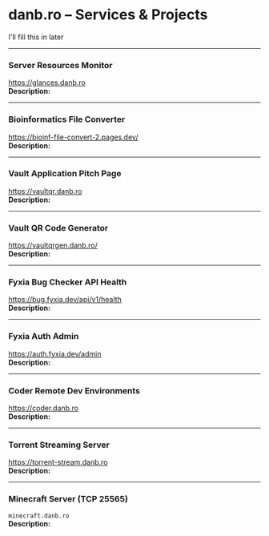 # danb.ro – Services & Projects
I'll fill this in later

---

### Server Resources Monitor  
<https://glances.danb.ro>  
**Description:**  

---

### Bioinformatics File Converter  
<https://bioinf-file-convert-2.pages.dev/>  
**Description:**  

---

### Vault Application Pitch Page  
<https://vaultqr.danb.ro>  
**Description:**  

---

### Vault QR Code Generator  
<https://vaultqrgen.danb.ro/>  
**Description:**  

---

### Fyxia Bug Checker API Health  
<https://bug.fyxia.dev/api/v1/health>  
**Description:**  

---

### Fyxia Auth Admin  
<https://auth.fyxia.dev/admin>  
**Description:**  

---

### Coder Remote Dev Environments  
<https://coder.danb.ro>  
**Description:**  

---

### Torrent Streaming Server  
<https://torrent-stream.danb.ro>  
**Description:**  

---

### Minecraft Server (TCP 25565)  
`minecraft.danb.ro`  
**Description:**

